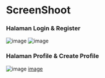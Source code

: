 # ScreenShoot

<H3> Halaman Login & Register </H3>

![image](https://user-images.githubusercontent.com/75507906/131613640-b3c9b8b0-370a-432b-bd52-a5eb02153422.png)  ![image](https://user-images.githubusercontent.com/75507906/131613810-4c321486-bfec-45b2-b058-9a48e54ff0a6.png)

<H3> Halaman Profile & Create Profile</H3>

![image](https://user-images.githubusercontent.com/75507906/131614206-f44d149d-985b-418b-8bf0-5ce75b35239c.png)  [image](https://user-images.githubusercontent.com/75507906/131614538-82a81f86-53bd-4460-901a-2a83f7ece2c7.png)


